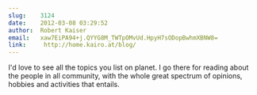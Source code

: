 ```yaml
---
slug:    3124
date:    2012-03-08 03:29:52
author:  Robert Kaiser
email:   xaw7EiPA94+j.QYYG8M_TWTpOMvUd.HpyH7sODopBwhmXBNW8=
link:     http://home.kairo.at/blog/
---
```


I'd love to see all the topics you list on planet. I go there for reading about the people in all community, with the whole great spectrum of opinions, hobbies and activities that entails.
